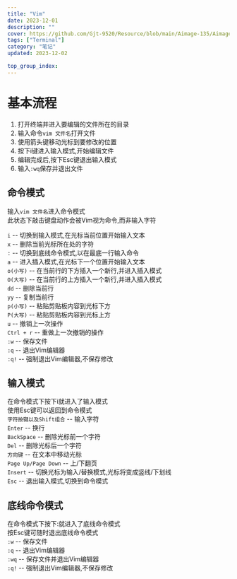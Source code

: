 ```yaml
---
title: "Vim"
date: 2023-12-01
description: ""
cover: https://github.com/Gjt-9520/Resource/blob/main/Aimage-135/Aimage101.jpg?raw=true
tags: ["Terminal"]
category: "笔记"
updated: 2023-12-02

top_group_index:
---
```


# 基本流程  

1. 打开终端并进入要编辑的文件所在的目录   
2. 输入命令`vim 文件名`打开文件     
3. 使用箭头键移动光标到要修改的位置     
4. 按下i键进入输入模式,开始编辑文件     
5. 编辑完成后,按下Esc键退出输入模式     
6. 输入`:wq`保存并退出文件     

## 命令模式  

输入`vim 文件名`进入命令模式    
此状态下敲击键盘动作会被Vim视为命令,而非输入字符       

`i` -- 切换到输入模式,在光标当前位置开始输入文本       
`x` -- 删除当前光标所在处的字符     
`:` -- 切换到底线命令模式,以在最底一行输入命令     
`a` -- 进入插入模式,在光标下一个位置开始输入文本     
`o(小写)` -- 在当前行的下方插入一个新行,并进入插入模式    
`O(大写)` -- 在当前行的上方插入一个新行,并进入插入模式     
`dd` -- 删除当前行     
`yy` -- 复制当前行     
`p(小写)` -- 粘贴剪贴板内容到光标下方    
`P(大写)` -- 粘贴剪贴板内容到光标上方    
`u` -- 撤销上一次操作    
`Ctrl + r` -- 重做上一次撤销的操作     
`:w` -- 保存文件     
`:q` -- 退出Vim编辑器     
`:q!` -- 强制退出Vim编辑器,不保存修改     

## 输入模式  

在命令模式下按下i就进入了输入模式    
使用Esc键可以返回到命令模式    
`字符按键以及Shift组合` -- 输入字符    
`Enter` -- 换行    
`BackSpace` -- 删除光标前一个字符   
`Del` -- 删除光标后一个字符    
`方向键` -- 在文本中移动光标     
`Page Up/Page Down` -- 上/下翻页  
`Insert` -- 切换光标为输入/替换模式,光标将变成竖线/下划线    
`Esc` -- 退出输入模式,切换到命令模式     

## 底线命令模式  

在命令模式下按下:就进入了底线命令模式    
按Esc键可随时退出底线命令模式   
`:w` -- 保存文件     
`:q` -- 退出Vim编辑器     
`:wq` -- 保存文件并退出Vim编辑器     
`:q!` -- 强制退出Vim编辑器,不保存修改     